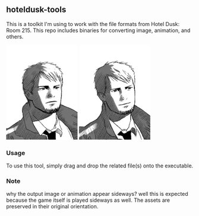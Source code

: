 ## hoteldusk-tools
This is a toolkit I'm using to work with the file formats from Hotel Dusk: Room 215. This repo includes binaries for converting image, animation, and others.

![hyde1](/res/Hy_endA_.webp) ![hyde2](/res/Hy_endB_.webp)

### Usage
To use this tool, simply drag and drop the related file(s) onto the executable.

### Note
why the output image or animation appear sideways? well this is expected because the game itself is played sideways as well. The assets are preserved in their original orientation.
